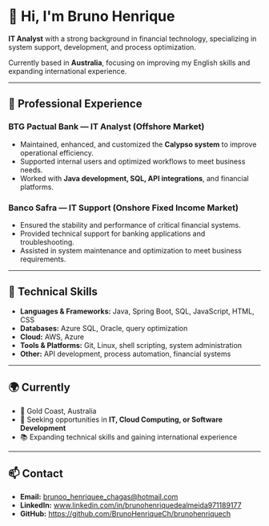 # 👋 Hi, I'm Bruno Henrique

**IT Analyst** with a strong background in financial technology, specializing in system support, development, and process optimization.  

Currently based in **Australia**, focusing on improving my English skills and expanding international experience.

---

## 💼 Professional Experience

### **BTG Pactual Bank** — IT Analyst (Offshore Market)  
- Maintained, enhanced, and customized the **Calypso system** to improve operational efficiency.  
- Supported internal users and optimized workflows to meet business needs.  
- Worked with **Java development, SQL, API integrations**, and financial platforms.  

### **Banco Safra** — IT Support (Onshore Fixed Income Market)  
- Ensured the stability and performance of critical financial systems.  
- Provided technical support for banking applications and troubleshooting.  
- Assisted in system maintenance and optimization to meet business requirements.  

---

## 🧠 Technical Skills

- **Languages & Frameworks:** Java, Spring Boot, SQL, JavaScript, HTML, CSS  
- **Databases:** Azure SQL, Oracle, query optimization  
- **Cloud:** AWS, Azure
- **Tools & Platforms:** Git, Linux, shell scripting, system administration  
- **Other:** API development, process automation, financial systems  

---
## 🌍 Currently
- 📍 Gold Coast, Australia  
- 🎯 Seeking opportunities in **IT, Cloud Computing, or Software Development**  
- 📚 Expanding technical skills and gaining international experience  

---

## 📫 Contact
- **Email:** brunoo_henriquee_chagas@hotmail.com 
- **LinkedIn:** www.linkedin.com/in/brunohenriquedealmeida971189177 
- **GitHub:** https://github.com/BrunoHenriqueCh/brunohenriquech
